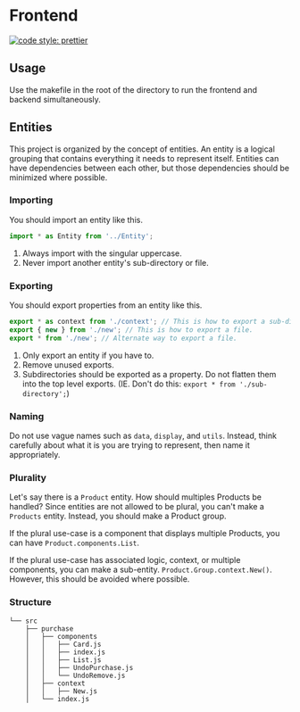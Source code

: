 # Frontend

[![code style: prettier](https://img.shields.io/badge/code_style-prettier-ff69b4.svg?style=flat-square)](https://github.com/prettier/prettier)

## Usage

Use the makefile in the root of the directory to run the frontend and backend simultaneously. 

## Entities

This project is organized by the concept of entities. An entity is a logical grouping that contains everything it needs to represent itself. Entities can have dependencies between each other, but those dependencies should be minimized where possible.

### Importing

You should import an entity like this.

```js
import * as Entity from '../Entity';
```

1. Always import with the singular uppercase.
2. Never import another entity's sub-directory or file.

### Exporting

You should export properties from an entity like this.

```js
export * as context from './context'; // This is how to export a sub-directory
export { new } from './new'; // This is how to export a file.
export * from './new'; // Alternate way to export a file.
```

1. Only export an entity if you have to.
2. Remove unused exports.
3. Subdirectories should be exported as a property. Do not flatten them into the top level exports. (IE. Don't do this: `export * from './sub-directory';`)

### Naming

Do not use vague names such as `data`, `display`, and `utils`. Instead, think carefully about what it is you are trying to represent, then name it appropriately. 

### Plurality

Let's say there is a `Product` entity. How should multiples Products be handled? Since entities are not allowed to be plural, you can't make a `Products` entity. Instead, you should make a Product group. 

If the plural use-case is a component that displays multiple Products, you can have `Product.components.List`.

If the plural use-case has associated logic, context, or multiple components, you can make a sub-entity. `Product.Group.context.New()`. However, this should be avoided where possible.

### Structure

```
└── src
    ├── purchase
    │   ├── components
    │   │   ├── Card.js
    │   │   ├── index.js
    │   │   ├── List.js
    │   │   ├── UndoPurchase.js
    │   │   └── UndoRemove.js
    │   ├── context
    │   │   ├── New.js
    │   └── index.js
```
